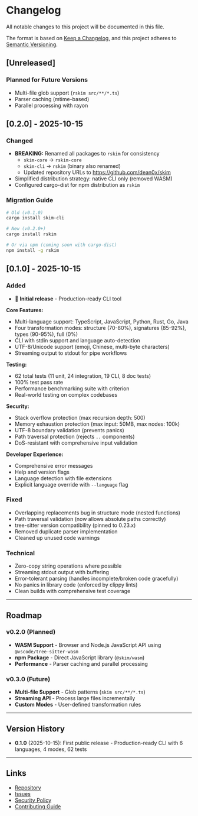 # Changelog

All notable changes to this project will be documented in this file.

The format is based on [Keep a Changelog](https://keepachangelog.com/en/1.0.0/),
and this project adheres to [Semantic Versioning](https://semver.org/spec/v2.0.0.html).

## [Unreleased]

### Planned for Future Versions
- Multi-file glob support (`rskim src/**/*.ts`)
- Parser caching (mtime-based)
- Parallel processing with rayon

## [0.2.0] - 2025-10-15

### Changed
- **BREAKING:** Renamed all packages to `rskim` for consistency
  - `skim-core` → `rskim-core`
  - `skim-cli` → `rskim` (binary also renamed)
  - Updated repository URLs to https://github.com/dean0x/skim
- Simplified distribution strategy: native CLI only (removed WASM)
- Configured cargo-dist for npm distribution as `rskim`

### Migration Guide
```bash
# Old (v0.1.0)
cargo install skim-cli

# New (v0.2.0+)
cargo install rskim

# Or via npm (coming soon with cargo-dist)
npm install -g rskim
```

## [0.1.0] - 2025-10-15

### Added
- 🎉 **Initial release** - Production-ready CLI tool

**Core Features:**
- Multi-language support: TypeScript, JavaScript, Python, Rust, Go, Java
- Four transformation modes: structure (70-80%), signatures (85-92%), types (90-95%), full (0%)
- CLI with stdin support and language auto-detection
- UTF-8/Unicode support (emoji, Chinese, multi-byte characters)
- Streaming output to stdout for pipe workflows

**Testing:**
- 62 total tests (11 unit, 24 integration, 19 CLI, 8 doc tests)
- 100% test pass rate
- Performance benchmarking suite with criterion
- Real-world testing on complex codebases

**Security:**
- Stack overflow protection (max recursion depth: 500)
- Memory exhaustion protection (max input: 50MB, max nodes: 100k)
- UTF-8 boundary validation (prevents panics)
- Path traversal protection (rejects `..` components)
- DoS-resistant with comprehensive input validation

**Developer Experience:**
- Comprehensive error messages
- Help and version flags
- Language detection with file extensions
- Explicit language override with `--language` flag

### Fixed
- Overlapping replacements bug in structure mode (nested functions)
- Path traversal validation (now allows absolute paths correctly)
- tree-sitter version compatibility (pinned to 0.23.x)
- Removed duplicate parser implementation
- Cleaned up unused code warnings

### Technical
- Zero-copy string operations where possible
- Streaming stdout output with buffering
- Error-tolerant parsing (handles incomplete/broken code gracefully)
- No panics in library code (enforced by clippy lints)
- Clean builds with comprehensive test coverage

---

## Roadmap

### v0.2.0 (Planned)
- **WASM Support** - Browser and Node.js JavaScript API using `@vscode/tree-sitter-wasm`
- **npm Package** - Direct JavaScript library (`@skim/wasm`)
- **Performance** - Parser caching and parallel processing

### v0.3.0 (Future)
- **Multi-file Support** - Glob patterns (`skim src/**/*.ts`)
- **Streaming API** - Process large files incrementally
- **Custom Modes** - User-defined transformation rules

---

## Version History

- **0.1.0** (2025-10-15): First public release - Production-ready CLI with 6 languages, 4 modes, 62 tests

---

## Links

- [Repository](https://github.com/dean0x/skim)
- [Issues](https://github.com/dean0x/skim/issues)
- [Security Policy](SECURITY.md)
- [Contributing Guide](CONTRIBUTING.md)
